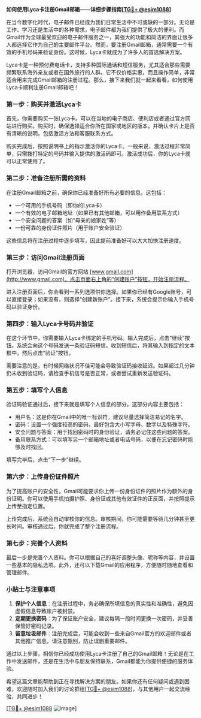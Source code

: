 **如何使用Lyca卡注册Gmail邮箱——详细步骤指南[[TG💪+ @esim1088](https://t.me/s/esim1088)]**

在当今数字化时代，电子邮件已经成为我们日常生活中不可或缺的一部分。无论是工作、学习还是生活中的各种需求，电子邮件都为我们提供了极大的便利。而Gmail作为全球最受欢迎的电子邮件服务之一，其强大的功能和简洁的界面让很多人都选择它作为自己的主要邮件平台。然而，要注册Gmail邮箱，通常需要一个有效的手机号码来验证身份。这时候，Lyca卡就成为了许多人的首选解决方案。

Lyca卡是一种预付费电话卡，支持多种国际通话和短信服务，尤其适合那些需要频繁联系海外亲友或者在国外旅行的人群。它不仅价格实惠，而且操作简单，非常适合用来完成Gmail邮箱的注册过程。那么，接下来我们就一起来看看，如何使用Lyca卡顺利注册Gmail邮箱吧！

### 第一步：购买并激活Lyca卡

首先，你需要购买一张Lyca卡。可以在当地的电子商店、便利店或者通过官方网站进行购买。购买时，确保选择适合你所在国家或地区的版本，并确认卡片上是否有清晰的说明，包括激活方法和客服联系方式。

购买完成后，按照说明书上的指示激活你的Lyca卡。一般来说，激活过程非常简单，只需拨打特定的号码并输入提供的激活码即可。激活成功后，你的Lyca卡就可以正常使用了。

### 第二步：准备注册所需的资料

在注册Gmail邮箱之前，确保你已经准备好所有必要的信息。这包括：

- 一个可用的手机号码（即你的Lyca卡）
- 一个有效的电子邮箱地址（如果已有其他邮箱，可以用作备用联系方式）
- 一个安全问题的答案（如“母亲的娘家姓”等）
- 一份可靠的身份证件照片（用于账户安全验证）

这些信息将在注册过程中逐步填写，因此提前准备好可以大大加快注册速度。

### 第三步：访问Gmail注册页面

打开浏览器，访问Gmail的官方网站 [www.gmail.com](http://www.gmail.com)。点击页面右上角的“创建账户”按钮，开始注册流程。

进入注册页面后，你会看到一系列选项供你选择。如果你已经有Google账号，可以直接登录；如果没有，则选择“创建新账户”。接下来，系统会提示你输入手机号码以验证身份。

### 第四步：输入Lyca卡号码并验证

在这个环节中，你需要输入Lyca卡绑定的手机号码。输入完成后，点击“继续”按钮。系统会向这个号码发送一条验证码短信。收到短信后，将其输入到指定的文本框中，然后点击“验证”按钮。

需要注意的是，有时候网络状况不佳可能会导致验证码接收延迟。如果超过几分钟仍未收到验证码，请检查手机信号是否正常，或者尝试重新发送验证码。

### 第五步：填写个人信息

验证码验证通过后，接下来就是填写个人信息的部分。这部分内容主要包括：

- 用户名：这是你在Gmail中的唯一标识符，建议尽量选择简洁易记的名字。
- 密码：设置一个强度较高的密码，最好包含大小写字母、数字以及特殊字符。
- 安全问题与答案：用于找回密码时的身份验证，请务必记住这些问题的答案。
- 备用联系方式：可以填写另一个邮箱地址或者电话号码，以便在忘记密码时能够及时找回。

填写完毕后，点击“下一步”继续。

### 第六步：上传身份证件照片

为了提高账户的安全性，Gmail可能要求你上传一份身份证件的照片作为额外的身份证明。你可以使用手机拍摄护照、身份证或其他有效证件的正反面，并按照提示上传至指定位置。

上传完成后，系统会自动审核你的信息。审核期间，你可能需要等待几分钟甚至更长时间。审核通过后，你就完成了整个注册流程。

### 第七步：完善个人资料

最后一步是完善个人资料。你可以根据自己的喜好调整头像、昵称等内容，并设置一些基本的隐私选项。此外，还可以下载Gmail的应用程序，方便随时随地查看和管理邮件。

### 小贴士与注意事项

1. **保护个人信息**：在注册过程中，务必确保所填信息的真实性和准确性，避免因虚假信息导致账户被封禁。
2. **定期更换密码**：为了保证账户安全，建议每隔一段时间更换一次密码，并妥善保管好密码记录。
3. **留意垃圾邮件**：注册完成后，可能会收到一些来自Gmail官方的欢迎邮件或者其他推广信息，请注意甄别，防止误删重要邮件。

通过以上步骤，相信你已经成功使用Lyca卡注册了自己的Gmail邮箱！无论是在工作中发送邮件，还是在生活中与朋友保持联系，Gmail都能为你提供便捷的服务体验。

希望这篇文章能帮助到正在寻找解决方案的朋友。如果你还有任何疑问或遇到困难，欢迎随时加入我们的讨论群组[[TG💪+ @esim1088](https://t.me/s/esim1088)]，与其他用户一起交流经验，共同进步！

[[TG💪+ @esim1088](https://t.me/s/esim1088) ![Image](https://i.postimg.cc/4NQfJmqS/Snipaste-2025-05-13-00-14-12.png)]